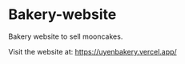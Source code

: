 # Bakery-website
Bakery website to sell mooncakes.

Visit the website at: https://uyenbakery.vercel.app/
